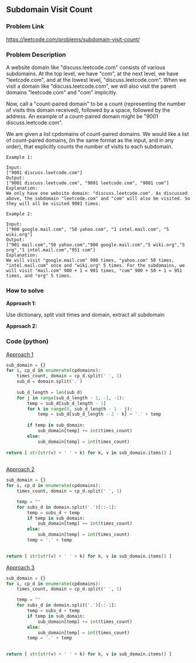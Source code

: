 ## Subdomain Visit Count

### Problem Link
https://leetcode.com/problems/subdomain-visit-count/

### Problem Description 

A website domain like "discuss.leetcode.com" consists of various subdomains. At the top level, we have "com", at the next level, we have "leetcode.com", and at the lowest level, "discuss.leetcode.com". When we visit a domain like "discuss.leetcode.com", we will also visit the parent domains "leetcode.com" and "com" implicitly.

Now, call a "count-paired domain" to be a count (representing the number of visits this domain received), followed by a space, followed by the address. An example of a count-paired domain might be "9001 discuss.leetcode.com".

We are given a list cpdomains of count-paired domains. We would like a list of count-paired domains, (in the same format as the input, and in any order), that explicitly counts the number of visits to each subdomain.


```
Example 1:

Input: 
["9001 discuss.leetcode.com"]
Output: 
["9001 discuss.leetcode.com", "9001 leetcode.com", "9001 com"]
Explanation: 
We only have one website domain: "discuss.leetcode.com". As discussed above, the subdomain "leetcode.com" and "com" will also be visited. So they will all be visited 9001 times.

```


```
Example 2:

Input: 
["900 google.mail.com", "50 yahoo.com", "1 intel.mail.com", "5 wiki.org"]
Output: 
["901 mail.com","50 yahoo.com","900 google.mail.com","5 wiki.org","5 org","1 intel.mail.com","951 com"]
Explanation: 
We will visit "google.mail.com" 900 times, "yahoo.com" 50 times, "intel.mail.com" once and "wiki.org" 5 times. For the subdomains, we will visit "mail.com" 900 + 1 = 901 times, "com" 900 + 50 + 1 = 951 times, and "org" 5 times.

```


### How to solve 

**Approach 1:** 

Use dictionary, split visit times and domain, extract all subdomain

**Approach 2:** 



### Code (python)

[Approach 1](https://github.com/yanray/leetcode/blob/master/problems/0811Subdomain_Visit_Count/0811Subdomain_Visit_Count1.py)

```python
sub_domain = {}
for i, cp_d in enumerate(cpdomains): 
    times_count, domain = cp_d.split(' ', 1)
    sub_d = domain.split('.')
    
    sub_d_length = len(sub_d)
    for j in range(sub_d_length - 1, -1, -1):
        temp = sub_d[sub_d_length - 1]
        for k in range(0, sub_d_length - 1 - j):
            temp = sub_d[sub_d_length - 2 - k] + '.' + temp
            
        if temp in sub_domain:
            sub_domain[temp] += int(times_count)
        else:
            sub_domain[temp] = int(times_count)
        
return [ str(str(v) + ' ' + k) for k, v in sub_domain.items() ]
        
```


[Approach 2](https://github.com/yanray/leetcode/blob/master/problems/0811Subdomain_Visit_Count/0811Subdomain_Visit_Count2.py)

```python
sub_domain = {}
for i, cp_d in enumerate(cpdomains): 
    times_count, domain = cp_d.split(' ', 1)

    temp = ""
    for subs_d in domain.split('.')[::-1]:
        temp = subs_d + temp
        if temp in sub_domain:
            sub_domain[temp] += int(times_count)
        else:
            sub_domain[temp] = int(times_count)
        temp = '.' + temp

        
return [ str(str(v) + ' ' + k) for k, v in sub_domain.items() ]

```


[Approach 3](https://github.com/yanray/leetcode/blob/master/problems/0811Subdomain_Visit_Count/0811Subdomain_Visit_Count3.py)

```python
sub_domain = {}
for i, cp_d in enumerate(cpdomains): 
    times_count, domain = cp_d.split(' ', 1)

    temp = ""
    for subs_d in domain.split('.')[::-1]:
        temp = subs_d + temp
        if temp in sub_domain:
            sub_domain[temp] += int(times_count)
        else:
            sub_domain[temp] = int(times_count)
        temp = '.' + temp

        
return [ str(str(v) + ' ' + k) for k, v in sub_domain.items() ]

```
